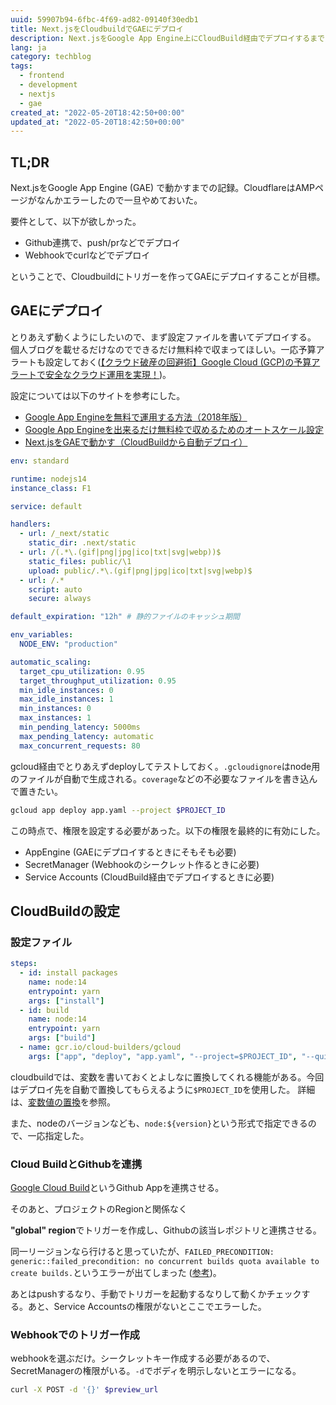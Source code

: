 ```yaml
---
uuid: 59907b94-6fbc-4f69-ad82-09140f30edb1
title: Next.jsをCloudbuildでGAEにデプロイ
description: Next.jsをGoogle App Engine上にCloudBuild経由でデプロイするまで
lang: ja
category: techblog
tags:
  - frontend
  - development
  - nextjs
  - gae
created_at: "2022-05-20T18:42:50+00:00"
updated_at: "2022-05-20T18:42:50+00:00"
---
```


## TL;DR

Next.jsをGoogle App Engine (GAE) で動かすまでの記録。CloudflareはAMPページがなんかエラーしたので一旦やめておいた。

要件として、以下が欲しかった。

- Github連携で、push/prなどでデプロイ
- Webhookでcurlなどでデプロイ

ということで、Cloudbuildにトリガーを作ってGAEにデプロイすることが目標。

## GAEにデプロイ

とりあえず動くようにしたいので、まず設定ファイルを書いてデプロイする。
個人ブログを載せるだけなのでできるだけ無料枠で収まってほしい。一応予算アラートも設定しておく([【クラウド破産の回避術】Google Cloud (GCP)の予算アラートで安全なクラウド運用を実現！](https://www.topgate.co.jp/gcp-budget-alert#google-cloud-gcp-6))。

設定については以下のサイトを参考にした。

- [Google App Engineを無料で運用する方法（2018年版）](https://koni.hateblo.jp/entry/2016/01/06/130613)
- [Google App Engineを出来るだけ無料枠で収めるためのオートスケール設定](https://blog.longkey1.net/2020/04/05/google-app-engine-auto-scaling-setting-for-free/)
- [Next.jsをGAEで動かす（CloudBuildから自動デプロイ）](https://zenn.dev/catnose99/articles/353664a9fe1f0f)

```yaml:title=app.yaml
env: standard

runtime: nodejs14
instance_class: F1

service: default

handlers:
  - url: /_next/static
    static_dir: .next/static
  - url: /(.*\.(gif|png|jpg|ico|txt|svg|webp))$
    static_files: public/\1
    upload: public/.*\.(gif|png|jpg|ico|txt|svg|webp)$
  - url: /.*
    script: auto
    secure: always

default_expiration: "12h" # 静的ファイルのキャッシュ期間

env_variables:
  NODE_ENV: "production"

automatic_scaling:
  target_cpu_utilization: 0.95
  target_throughput_utilization: 0.95
  min_idle_instances: 0
  max_idle_instances: 1
  min_instances: 0
  max_instances: 1
  min_pending_latency: 5000ms
  max_pending_latency: automatic
  max_concurrent_requests: 80
```

gcloud経由でとりあえずdeployしてテストしておく。`.gcloudignore`はnode用のファイルが自動で生成される。`coverage`などの不必要なファイルを書き込んで置きたい。

```bash
gcloud app deploy app.yaml --project $PROJECT_ID
```

この時点で、権限を設定する必要があった。以下の権限を最終的に有効にした。

- AppEngine (GAEにデプロイするときにそもそも必要)
- SecretManager (Webhookのシークレット作るときに必要)
- Service Accounts (CloudBuild経由でデプロイするときに必要)

## CloudBuildの設定

### 設定ファイル

```yaml:title=cloudbuild.yaml
steps:
  - id: install packages
    name: node:14
    entrypoint: yarn
    args: ["install"]
  - id: build
    name: node:14
    entrypoint: yarn
    args: ["build"]
  - name: gcr.io/cloud-builders/gcloud
    args: ["app", "deploy", "app.yaml", "--project=$PROJECT_ID", "--quiet"]
```

cloudbuildでは、変数を書いておくとよしなに置換してくれる機能がある。今回はデプロイ先を自動で置換してもらえるように`$PROJECT_ID`を使用した。
詳細は、[変数値の置換](https://cloud.google.com/build/docs/configuring-builds/substitute-variable-values?_ga=2.127573001.-505764453.1652467842)を参照。

また、nodeのバージョンなども、`node:${version}`という形式で指定できるので、一応指定した。

### Cloud BuildとGithubを連携

[Google Cloud Build](https://github.com/marketplace/google-cloud-build)というGithub Appを連携させる。

そのあと、プロジェクトのRegionと関係なく

**"global" region**でトリガーを作成し、Githubの該当レポジトリと連携させる。

同一リージョンなら行けると思っていたが、`FAILED_PRECONDITION: generic::failed_precondition: no concurrent builds quota available to create builds.`というエラーが出てしまった ([参考](https://superuser.com/questions/1716674/error-by-trying-to-build-instance-via-ova-gc-sdk-genericfailed-precondition))。

あとはpushするなり、手動でトリガーを起動するなりして動くかチェックする。あと、Service Accountsの権限がないとここでエラーした。

### Webhookでのトリガー作成

webhookを選ぶだけ。シークレットキー作成する必要があるので、SecretManagerの権限がいる。`-d`でボディを明示しないとエラーになる。

```bash
curl -X POST -d '{}' $preview_url
```
